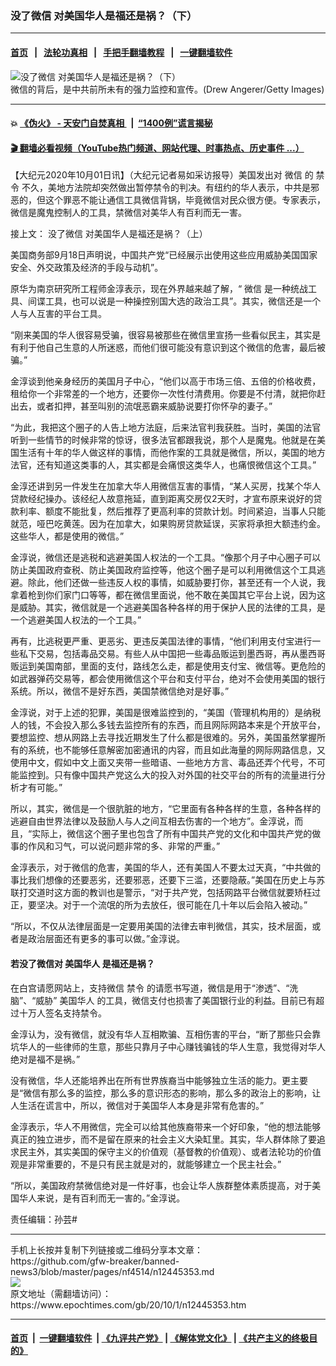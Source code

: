 ### 没了微信 对美国华人是福还是祸？（下）
------------------------

#### [首页](https://github.com/gfw-breaker/banned-news3/blob/master/README.md) &nbsp;&nbsp;|&nbsp;&nbsp; [法轮功真相](https://github.com/begood0513/basic/blob/master/README.md)  &nbsp;&nbsp;|&nbsp;&nbsp; [手把手翻墙教程](https://github.com/gfw-breaker/guides/wiki)  &nbsp;&nbsp;|&nbsp;&nbsp; [一键翻墙软件](https://github.com/gfw-breaker/nogfw/blob/master/README.md)  



<div><img alt="没了微信 对美国华人是福还是祸？（下）" class="attachment-djy_600_400 size-djy_600_400 wp-post-image" src="https://i.epochtimes.com/assets/uploads/2020/10/GettyImages-1227952669-e1596954996151-1-600x400-1.jpg"/>
<div class="caption">
 微信的背后，是中共前所未有的强力监控和宣传。(Drew Angerer/Getty Images)
</div></div><hr/>

#### 💥 [《伪火》 - 天安门自焚真相 ](http://158.247.195.190:10000/videos/blog/weihuo.html)&nbsp; |&nbsp; [“1400例”谎言揭秘  ](http://158.247.195.190:10000/videos/blog/jiexi1400.html)

#### [ 🎬  翻墙必看视频（YouTube热门频道、网站代理、时事热点、历史事件 ...）](https://github.com/gfw-breaker/links/blob/master/banned.md)

<div><p>
 【大纪元2020年10月01日讯】（大纪元记者易如采访报导）美国发出对
 <ok href="https://www.epochtimes.com/gb/tag/%E5%BE%AE%E4%BF%A1.html">
  微信
 </ok>
 的
 <ok href="https://www.epochtimes.com/gb/tag/%E7%A6%81%E4%BB%A4.html">
  禁令
 </ok>
 不久，美地方法院却突然做出暂停禁令的判决。有纽约的华人表示，中共是邪恶的，但这个罪恶不能让通信工具微信背锅，毕竟微信对民众很方便。专家表示，微信是魔鬼控制人的工具，禁微信对美华人有百利而无一害。
</p>
<p>
 接上文：
 <ok href="https://www.epochtimes.com/gb/20/9/30/n12441101.htm">
  没了微信 对美国华人是福还是祸？（上）
 </ok>
</p>
<p>
 美国商务部9月18日声明说，中国共产党“已经展示出使用这些应用威胁美国国家安全、外交政策及经济的手段与动机”。
</p>
<p>
 原华为南京研究所工程师金淳表示，现在外界越来越了解，“
 <ok href="https://www.epochtimes.com/gb/tag/%E5%BE%AE%E4%BF%A1.html">
  微信
 </ok>
 是一种统战工具、间谍工具，也可以说是一种操控别国大选的政治工具”。其实，微信还是一个人与人互害的平台工具。
</p>
<p>
 “刚来美国的华人很容易受骗，很容易被那些在微信里宣扬一些看似民主，其实是有利于他自己生意的人所迷惑，而他们很可能没有意识到这个微信的危害，最后被骗。”
</p>
<p>
 金淳谈到他亲身经历的美国月子中心，“他们以高于市场三倍、五倍的价格收费，租给你一个非常差的一个地方，还要你一次性付清费用。你要是不付清，就把你赶出去，或者扣押，甚至叫别的流氓恶霸来威胁说要打你怀孕的妻子。”
</p>
<p>
 “为此，我把这个圈子的人告上地方法庭，后来法官判我获胜。当时，美国的法官听到一些情节的时候非常的惊讶，很多法官都跟我说，那个人是魔鬼。他就是在美国生活有十年的华人做这样的事情，而他作案的工具就是微信，所以，美国的地方法官，还有知道这类事的人，其实都是会痛恨这类华人，也痛恨微信这个工具。”
</p>
<p>
 金淳还讲到另一件发生在加拿大华人用微信互害的事情，“某人买房，找某个华人贷款经纪操办。该经纪人故意拖延，直到距离交房仅2天时，才宣布原来说好的贷款利率、额度不能批复，然后推荐了更高利率的贷款计划。时间紧迫，当事人只能就范，哑巴吃黄莲。因为在加拿大，如果购房贷款延误，买家将承担大额违约金。这些华人，都是使用的微信。”
</p>
<p>
 金淳说，微信还是逃税和逃避美国人权法的一个工具。“像那个月子中心圈子可以防止美国政府查税、防止美国政府监控等，他这个圈子是可以利用微信这个工具逃避。除此，他们还做一些违反人权的事情，如威胁要打你，甚至还有一个人说，我拿着枪到你们家门口等等，都在微信里面说，他不敢在美国其它平台上说，因为这是威胁。其实，微信就是一个逃避美国各种各样的用于保护人民的法律的工具，是一个逃避美国人权法的一个工具。”
</p>
<p>
 再有，比逃税更严重、更恶劣、更违反美国法律的事情，“他们利用支付宝进行一些私下交易，包括毒品交易。有些人从中国把一些毒品贩运到墨西哥，再从墨西哥贩运到美国南部，里面的支付，路线怎么走，都是使用支付宝、微信等。更危险的如武器弹药交易等，都会使用微信这个平台和支付平台，绝对不会使用美国的银行系统。所以，微信不是好东西，美国禁微信绝对是好事。”
</p>
<p>
 金淳说，对于上述的犯罪，美国是很难监控到的，“美国（管理机构用的）是纳税人的钱，不会投入那么多钱去监控所有的东西，而且网际网路本来是个开放平台，要想监控、想从网路上去寻找近期发生了什么都是很难的。另外，美国虽然掌握所有的系统，也不能够任意解密加密通讯的内容，而且如此海量的网际网路信息，又使用中文，假如中文上面又夹带一些暗语、一些地方方言、毒品还弄个代号，不可能监控到。只有像中国共产党这么大的投入对外国的社交平台的所有的流量进行分析才有可能。”
</p>
<p>
 所以，其实，微信是一个很肮脏的地方，“它里面有各种各样的生意，各种各样的逃避自由世界法律以及鼓励人与人之间互相去伤害的一个地方”。金淳说，而且，“实际上，微信这个圈子里也包含了所有中国共产党的文化和中国共产党的做事的作风和习气，可以说问题非常的多、非常的严重。”
</p>
<p>
 金淳表示，对于微信的危害，美国的华人，还有美国人不要太过天真，“中共做的事比我们想像的还要恶劣，还要邪恶，还要下三滥，还要隐蔽。”美国在历史上与苏联打交道时这方面的教训也是警示，“对于共产党，包括网路平台微信就要矫枉过正，要坚决。对于一个流氓的所为去放任，很可能在几十年以后会陷入被动。”
</p>
<p>
 “所以，不仅从法律层面是一定要用美国的法律去审判微信，其实，技术层面，或者是政治层面还有更多的事可以做。”金淳说。
</p>
<h4>
 若没了微信对
 <ok href="https://www.epochtimes.com/gb/tag/%E7%BE%8E%E5%9B%BD%E5%8D%8E%E4%BA%BA.html">
  美国华人
 </ok>
 是福还是祸？
</h4>
<p>
 在白宫请愿网站上，支持微信
 <ok href="https://www.epochtimes.com/gb/tag/%E7%A6%81%E4%BB%A4.html">
  禁令
 </ok>
 的请愿书写道，微信是用于“渗透”、“洗脑”、“威胁”
 <ok href="https://www.epochtimes.com/gb/tag/%E7%BE%8E%E5%9B%BD%E5%8D%8E%E4%BA%BA.html">
  美国华人
 </ok>
 的工具，微信支付也损害了美国银行业的利益。目前已有超过十万人签名支持禁令。
</p>
<p>
 金淳认为，没有微信，就没有华人互相欺骗、互相伤害的平台，“断了那些只会靠坑华人的一些律师的生意，那些只靠月子中心赚钱骗钱的华人生意，我觉得对华人绝对是福不是祸。”
</p>
<p>
 没有微信，华人还能培养出在所有世界族裔当中能够独立生活的能力。更主要是“微信有那么多的监控，那么多的意识形态的影响，那么多的政治上的影响，让人生活在谎言中，所以，微信对于美国华人本身是非常有危害的。”
</p>
<p>
 金淳表示，华人不用微信，完全可以给其他族裔带来一个好印象，“他的想法能够真正的独立进步，而不是留在原来的社会主义大染缸里。其实，华人群体除了要追求民主外，其实美国的保守主义的价值观（基督教的价值观）、或者法轮功的价值观是非常重要的，不是只有民主就是对的，就能够建立一个民主社会。”
</p>
<p>
 “所以，美国政府禁微信绝对是一件好事，也会让华人族群整体素质提高，对于美国华人来说，是有百利而无一害的。”金淳说。
</p>
<p>
 责任编辑：孙芸#
</p>
</div>
<hr/>
手机上长按并复制下列链接或二维码分享本文章：<br/>
https://github.com/gfw-breaker/banned-news3/blob/master/pages/nf4514/n12445353.md <br/>
<a href='https://github.com/gfw-breaker/banned-news3/blob/master/pages/nf4514/n12445353.md'><img src='https://github.com/gfw-breaker/banned-news3/blob/master/pages/nf4514/n12445353.md.png'/></a> <br/>
原文地址（需翻墙访问）：https://www.epochtimes.com/gb/20/10/1/n12445353.htm


------------------------
#### [首页](https://github.com/gfw-breaker/banned-news3/blob/master/README.md) &nbsp;|&nbsp; [一键翻墙软件](https://github.com/gfw-breaker/nogfw/blob/master/README.md) &nbsp;| [《九评共产党》](https://github.com/gfw-breaker/9ping.md/blob/master/README.md#九评之一评共产党是什么) | [《解体党文化》](https://github.com/gfw-breaker/jtdwh.md/blob/master/README.md) | [《共产主义的终极目的》](https://github.com/gfw-breaker/gczydzjmd.md/blob/master/README.md)


<img src='http://gfw-breaker.win/banned-news3/pages/nf4514/n12445353.md' width='0px' height='0px'/>